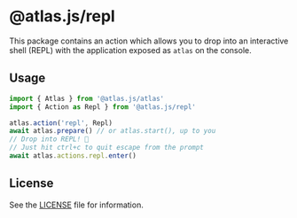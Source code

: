 # @atlas.js/repl

This package contains an action which allows you to drop into an interactive shell (REPL) with the application exposed as `atlas` on the console.

## Usage

```js
import { Atlas } from '@atlas.js/atlas'
import { Action as Repl } from '@atlas.js/repl'

atlas.action('repl', Repl)
await atlas.prepare() // or atlas.start(), up to you
// Drop into REPL! 🚀
// Just hit ctrl+c to quit escape from the prompt
await atlas.actions.repl.enter()
```

## License

See the [LICENSE](LICENSE) file for information.
